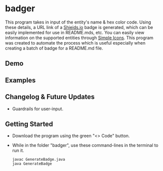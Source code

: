 # badger
This program takes in input of the entity's name & hex color code. Using these details, a URL link of a [Shieids.io](https://shields.io/) badge is generated, which can be easily implemented for use in README.mds, etc. You can easily view information on the supported entities through [Simple Icons](https://simpleicons.org/). This program was created to automate the process which is useful especially when creating a batch of badge for a README.md file.

## Demo


## Examples

## Changelog & Future Updates
* Guardrails for user-input.

## Getting Started
* Download the program using the green "<> Code" button.

* While in the folder "badger", use these command-lines in the terminal to run it.

  ```
  javac GenerateBadge.java
  java GenerateBadge
  ```
